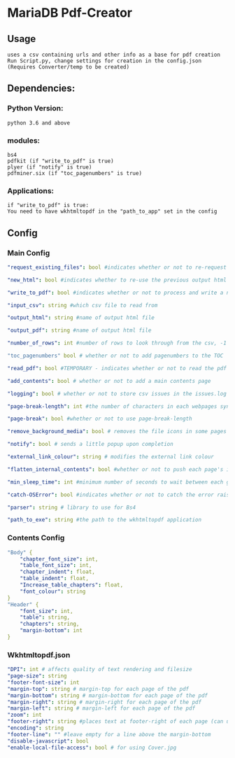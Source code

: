 # MariaDB Pdf-Creator

## Usage
    uses a csv containing urls and other info as a base for pdf creation
    Run Script.py, change settings for creation in the config.json
    (Requires Converter/temp to be created)
## Dependencies:
### Python Version: 
    python 3.6 and above

### modules:
    bs4
    pdfkit (if "write_to_pdf" is true)
    plyer (if "notify" is true)
    pdfminer.six (if "toc_pagenumbers" is true)
### Applications:
    if "write_to_pdf" is true:
    You need to have wkhtmltopdf in the "path_to_app" set in the config


## Config
### Main Config
```yaml
"request_existing_files": bool #indicates whether or not to re-request all html files

"new_html": bool #indicates whether to re-use the previous output html file for pdf generation or to create a new one

"write_to_pdf": bool #indicates whether or not to process and write a new pdf file

"input_csv": string #which csv file to read from

"output_html": string #name of output html file

"output_pdf": string #name of output html file

"number_of_rows": int #number of rows to look through from the csv, -1 to do all rows

"toc_pagenumbers" bool # whether or not to add pagenumbers to the TOC

"read_pdf": bool #TEMPORARY - indicates whether or not to read the pdf for header info and rewrite the txt

"add_contents": bool # whether or not to add a main contents page

"logging": bool # whether or not to store csv issues in the issues.log file in output

"page-break-length": int #the number of characters in each webpages syntax block is greater than this int, it will start the webpage on a new page in the pdf

"page-break": bool #whether or not to use page-break-length

"remove_background_media": bool # removes the file icons in some pages

"notify": bool # sends a little popup upon completion

"external_link_colour": string # modifies the external link colour

"flatten_internal_contents": bool #whether or not to push each page's internal contents to the left (false sometimes leads to text overlap)

"min_sleep_time": int #minimum number of seconds to wait between each get request

"catch-OSError": bool #indicates whether or not to catch the error raised by pdf (currently always raises an error)

"parser": string # library to use for Bs4

"path_to_exe": string #the path to the wkhtmltopdf application
```
### Contents Config
```yaml
"Body" {
    "chapter_font_size": int,
    "table_font_size": int,
    "chapter_indent": float,
    "table_indent": float,
    "Increase_table_chapters": float,
    "font_colour": string
}
"Header" {
    "font_size": int,
    "table": string,
    "chapters": string,
    "margin-bottom": int
}
```
### Wkhtmltopdf.json
```yaml
"DPI": int # affects quality of text rendering and filesize
"page-size": string 
"footer-font-size": int
"margin-top": string # margin-top for each page of the pdf
"margin-bottom": string # margin-bottom for each page of the pdf
"margin-right": string # margin-right for each page of the pdf
"margin-left": string # margin-left for each page of the pdf
"zoom": int
"footer-right": string #places text at footer-right of each page (can use [page] to indicate current page and [topage] to indicate total pages)
"encoding": string
"footer-line": "" #leave empty for a line above the margin-bottom
"disable-javascript": bool
"enable-local-file-access": bool # for using Cover.jpg